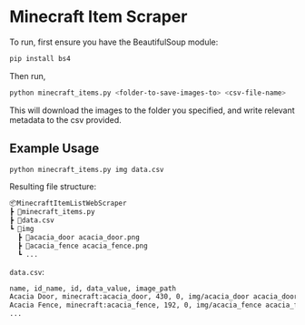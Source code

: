 # Minecraft Item Scraper

To run, first ensure you have the BeautifulSoup module:

```bash
pip install bs4
```

Then run,

```bash
python minecraft_items.py <folder-to-save-images-to> <csv-file-name>
```

This will download the images to the folder you specified, and write relevant metadata to the csv provided.

## Example Usage

```bash
python minecraft_items.py img data.csv
```

Resulting file structure:

```txt
📦MinecraftItemListWebScraper
┣ 📜minecraft_items.py
┣ 📜data.csv
┗ 📂img
  ┣ 📜acacia_door acacia_door.png
  ┣ 📜acacia_fence acacia_fence.png
  ┗ ...
```

`data.csv`:

```txt
name, id_name, id, data_value, image_path
Acacia Door, minecraft:acacia_door, 430, 0, img/acacia_door acacia_door.png
Acacia Fence, minecraft:acacia_fence, 192, 0, img/acacia_fence acacia_fence.png
...
```
